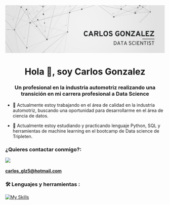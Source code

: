 <div id="header" align="center">
  <img decoding="async" src="https://github.com/carlosgg5/carlosgg5/blob/6bed7b5bf03294775e52934cbfe0b154e6788df1/Banner%20Github%20Carlos%20Glz.png" width="800"/>
</div>

<h1 align="center">Hola 👋, soy Carlos Gonzalez</h1>
<h3 align="center">Un profesional en la industria automotriz realizando una transición en mi carrera profesional a Data Science</h3>

- 🔭 Actualmente estoy trabajando en el área de calidad en la industria automotriz, buscando una oportunidad para desarrollarme en el área de ciencia de datos.

- 🌱 Actualmente estoy estudiando y practicando lenguaje Python, SQL y herramientas de machine learning en el bootcamp de Data science de Tripleten.


  
<h3 align="left">¿Quieres contactar conmigo?:</h3>
<p align="left">

  [![](https://img.shields.io/badge/LinkedIn-0077B5?style=for-the-badge&logo=linkedin&logoColor=white)](https://www.linkedin.com/in/carlosgonzalezg5/)

  **carlos_glz5@hotmail.com**
</p>

### :hammer_and_wrench: Lenguajes y herramientas :
 
[![My Skills](https://skillicons.dev/icons?i=py,sklearn,tensorflow,vscode,pytorch,powershell,anaconda,github)](https://skillicons.dev)
